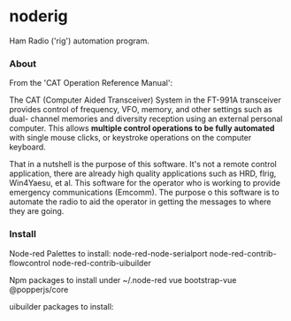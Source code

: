 noderig
=======

Ham Radio ('rig') automation program.

### About

From the 'CAT Operation Reference Manual':

The CAT (Computer Aided Transceiver) System in the FT-991A transceiver provides control of frequency, VFO, memory, and other settings such as dual- channel memories and diversity reception using an external personal computer. This allows **multiple control operations to be fully automated** with single mouse clicks, or keystroke operations on the computer keyboard.

That in a nutshell is the purpose of this software.  It's not a remote control application, there are already high quality applications such as HRD, flrig, Win4Yaesu, et al.  This software for the operator who is working to provide emergency communications (Emcomm).  The purpose o this software is to automate the radio to aid the operator in getting the messages to where they are going.

### Install
Node-red Palettes to install:
	node-red-node-serialport
	node-red-contrib-flowcontrol
	node-red-contrib-uibuilder

Npm packages to install under ~/.node-red
vue
bootstrap-vue
@popperjs/core

uibuilder packages to install:
